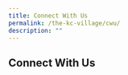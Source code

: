 ```yaml
---
title: Connect With Us
permalink: /the-kc-village/cwu/
description: ""
---
```

## Connect With Us

<p><a src="/images/f_logo_RGB-Blue_72.png" href="https://www.facebook.com/CHIJKatongConventSG>
<img style=">
</a></p>